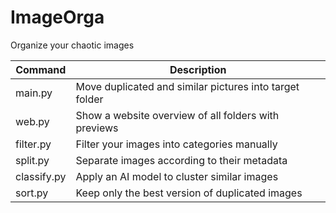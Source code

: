 # ImageOrga
Organize your chaotic images

| Command | Description |
| --- | --- |
| main.py | Move duplicated and similar pictures into target folder |
| web.py | Show a website overview of all folders with previews |
| filter.py | Filter your images into categories manually |
| split.py | Separate images according to their metadata |
| classify.py | Apply an AI model to cluster similar images |
| sort.py | Keep only the best version of duplicated images |
